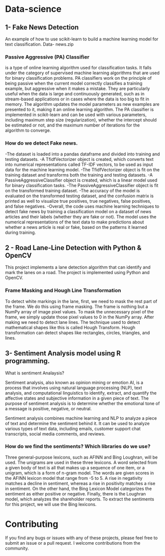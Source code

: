 # Data-science

## 1- Fake News Detection
An example of how to use scikit-learn to build a machine learning model for text classification. 
Data- news.zip
### Passive Aggressive (PA) Classifier 
is a type of online learning algorithm used for classification tasks. It falls under the category of supervised machine learning algorithms that are used for binary classification problems.
PA classifiers work on the principle of being passive when the current model correctly classifies a training example, but aggressive when it makes a mistake. 
They are particularly useful when the data is large and continuously generated, such as in stream-based applications or in cases where the data is too big to fit in memory. 
The algorithm updates the model parameters as new examples are presented to it, making it an online learning algorithm. 
The PA classifier is implemented in scikit-learn and can be used with various parameters, including maximum step size (regularization), whether the intercept should be estimated or not, and the maximum number of iterations for the algorithm to converge.
### How do we detect Fake news.
-The dataset is loaded into a pandas dataframe and divided into training and testing datasets.
-A TfidfVectorizer object is created, which converts text into numerical representations called TF-IDF vectors, to be used as input data for the machine learning model.
-The TfidfVectorizer object is fit on the training dataset and transforms both the training and testing datasets.
-A PassiveAggressiveClassifier object is created, which is a linear model used for binary classification tasks.
-The PassiveAggressiveClassifier object is fit on the transformed training dataset.
-The accuracy of the model is evaluated on the transformed testing dataset, and the confusion matrix is printed as well to visualize true positives, true negatives, false positives, and false negatives.
-Overall, the code uses machine learning techniques to detect fake news by training a classification model on a dataset of news articles and their labels (whether they are fake or not). The model uses the numerical representations of the text data to make predictions about whether a news article is real or fake, based on the patterns it learned during training.

## 2 - Road Lane-Line Detection with Python & OpenCV
This project implements a lane detection algorithm that can identify and mark the lanes on a road. The project is implemented using Python and OpenCV.
### Frame Masking and Hough Line Transformation
To detect white markings in the lane, first, we need to mask the rest part of the frame. We do this using frame masking. The frame is nothing but a NumPy array of image pixel values. To mask the unnecessary pixel of the frame, we simply update those pixel values to 0 in the NumPy array.
After making we need to detect lane lines. The technique used to detect mathematical shapes like this is called Hough Transform. Hough transformation can detect shapes like rectangles, circles, triangles, and lines.

## 3- Sentiment Analysis model using R programming.
What is sentiment Analaysis?

Sentiment analysis, also known as opinion mining or emotion AI, is a process that involves using natural language processing (NLP), text analysis, and computational linguistics to identify, extract, and quantify the affective states and subjective information in a given piece of text. The purpose of sentiment analysis is to determine whether the emotional tone of a message is positive, negative, or neutral.

Sentiment analysis combines machine learning and NLP to analyze a piece of text and determine the sentiment behind it. It can be used to analyze various types of text data, including emails, customer support chat transcripts, social media comments, and reviews.
### How do we find the sentiments? Which libraries do we use?
Three general-purpose lexicons, such as AFINN and Bing Loughran, will be used.
The unigrams are used in these three lexicons. A word selected from a given body of text is all that makes up a sequence of one item, or a unigram, which is a form of n-gram model. The words are given scores in the AFINN lexicon model that range from -5 to 5. A rise in negativity matches a decline in sentiment, whereas a rise in positivity matches a rise in sentiment. On the other hand, the Bing Lexicon Model categorizes the sentiment as either positive or negative. Finally, there is the Loughran model, which analyzes the shareholder reports. To extract the sentiments for this project, we will use the Bing lexicons.

# Contributing
If you find any bugs or issues with any of these projects, please feel free to submit an issue or a pull request. I welcome contributions from the community.
